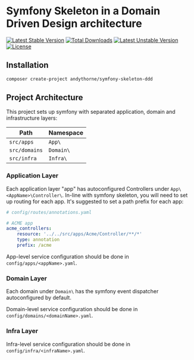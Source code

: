 # Symfony Skeleton in a Domain Driven Design architecture
[![Latest Stable Version](https://poser.pugx.org/andythorne/symfony-skeleton-ddd/v)](//packagist.org/packages/andythorne/symfony-skeleton-ddd) [![Total Downloads](https://poser.pugx.org/andythorne/symfony-skeleton-ddd/downloads)](//packagist.org/packages/andythorne/symfony-skeleton-ddd) [![Latest Unstable Version](https://poser.pugx.org/andythorne/symfony-skeleton-ddd/v/unstable)](//packagist.org/packages/andythorne/symfony-skeleton-ddd) [![License](https://poser.pugx.org/andythorne/symfony-skeleton-ddd/license)](//packagist.org/packages/andythorne/symfony-skeleton-ddd) 

## Installation
```bash
composer create-project andythorne/symfony-skeleton-ddd
```

## Project Architecture
This project sets up symfony with separated application, domain and infrastructure layers:

| Path          | Namespace |
|---------------|-----------|
| `src/apps`    | `App\`    |
| `src/domains` | `Domain\` |
| `src/infra`   | `Infra\`  |

### Application Layer
Each application layer "app" has autoconfigured Controllers under `App\<AppName>\Controller\`. In-line with symfony
skeleton, you will need to set up routing for each app. It's suggested to set a path prefix for each app:

```yaml
# config/routes/annotations.yaml

# ACME app
acme_controllers:
    resource: '../../src/apps/Acme/Controller/**/*'
    type: annotation
    prefix: /acme
```

App-level service configuration should be done in `config/apps/<appName>.yaml`.

### Domain Layer
Each domain under `Domain\` has the symfony event dispatcher autoconfigured by default.

Domain-level service configuration should be done in `config/domains/<domainName>.yaml`.

### Infra Layer
Infra-level service configuration should be done in `config/infra/<infraName>.yaml`.
